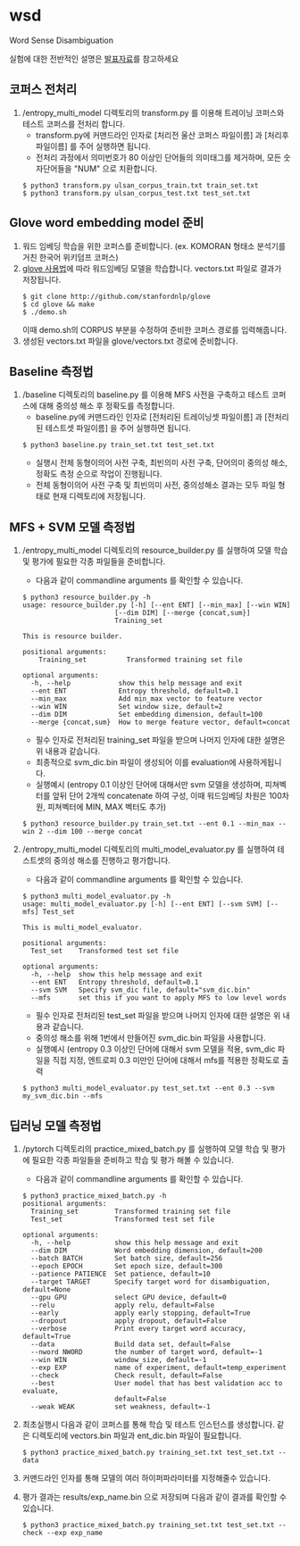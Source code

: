 # wsd
Word Sense Disambiguation
  
실험에 대한 전반적인 설명은 [발표자료](https://github.com/kakaonlp-internship2018/wsd/blob/ene5135-for-presentation/jeff_WSD_0829.pdf)를 참고하세요


## 코퍼스 전처리
1. /entropy_multi_model 디렉토리의 transform.py 를 이용해 트레이닝 코퍼스와 테스트 코퍼스를 전처리 합니다.
    - transform.py에 커맨드라인 인자로 [처리전 울산 코퍼스 파일이름] 과 [처리후 파일이름] 를 주어 실행하면 됩니다. 
    - 전처리 과정에서 의미번호가 80 이상인 단어들의 의미태그를 제거하며, 모든 숫자단어들을 "NUM" 으로 치환합니다.
    ~~~ 
    $ python3 transform.py ulsan_corpus_train.txt train_set.txt  
    $ python3 transform.py ulsan_corpus_test.txt test_set.txt 
    ~~~
    
## Glove word embedding model 준비
1. 워드 임베딩 학습을 위한 코퍼스를 준비합니다. (ex. KOMORAN 형태소 분석기를 거친 한국어 위키덤프 코퍼스)  
2. [glove 사용법](https://github.com/stanfordnlp/GloVe)에 따라 워드임베딩 모델을 학습합니다. vectors.txt 파일로 결과가 저장됩니다. 
    ~~~
    $ git clone http://github.com/stanfordnlp/glove
    $ cd glove && make
    $ ./demo.sh 
    ~~~ 
    이때 demo.sh의 CORPUS 부분을 수정하여 준비한 코퍼스 경로를 입력해줍니다.  
3. 생성된 vectors.txt 파일을 glove/vectors.txt 경로에 준비합니다.  

## Baseline 측정법
1. /baseline 디렉토리의 baseline.py 를 이용해 MFS 사전을 구축하고 테스트 코퍼스에 대해 중의성 해소 후 정확도를 측정합니다.
    - baseline.py에 커맨드라인 인자로 [전처리된 트레이닝셋 파일이름] 과 [전처리된 테스트셋 파일이름] 을 주어 실행하면 됩니다.
    ~~~
    $ python3 baseline.py train_set.txt test_set.txt
    ~~~
    - 실행시 전체 동형이의어 사전 구축, 최빈의미 사전 구축, 단어의미 중의성 해소, 정확도 측정 순으로 작업이 진행됩니다.
    - 전체 동형이의어 사전 구축 및 최빈의미 사전, 중의성해소 결과는 모두 파일 형태로 현재 디렉토리에 저장됩니다.

## MFS + SVM 모델 측정법
1. /entropy_multi_model 디렉토리의 resource_builder.py 를 실행하여 모델 학습 및 평가에 필요한 각종 파일들을 준비합니다.  
    - 다음과 같이 commandline arguments 를 확인할 수 있습니다.
    ~~~
    $ python3 resource_builder.py -h
    usage: resource_builder.py [-h] [--ent ENT] [--min_max] [--win WIN]
                           [--dim DIM] [--merge {concat,sum}]
                           Training_set

    This is resource builder.

    positional arguments:
        Training_set          Transformed training set file

    optional arguments:
      -h, --help            show this help message and exit
      --ent ENT             Entropy threshold, default=0.1
      --min_max             Add min_max vector to feature vector
      --win WIN             Set window size, default=2
      --dim DIM             Set embedding dimension, default=100
      --merge {concat,sum}  How to merge feature vector, default=concat
    ~~~
    - 필수 인자로 전처리된 training_set 파일을 받으며 나머지 인자에 대한 설명은 위 내용과 같습니다.
    - 최종적으로 svm_dic.bin 파일이 생성되어 이를 evaluation에 사용하게됩니다.
    - 실행예시 (entropy 0.1 이상인 단어에 대해서만 svm 모델을 생성하며, 피쳐벡터를 앞뒤 단어 2개씩 concatenate 하여 구성, 이때 워드임베딩 차원은 100차원, 피쳐벡터에 MIN, MAX 벡터도 추가)
    ~~~
    $ python3 resource_builder.py train_set.txt --ent 0.1 --min_max --win 2 --dim 100 --merge concat
    ~~~
    
2. /entropy_multi_model 디렉토리의 multi_model_evaluator.py 를 실행하여 테스트셋의 중의성 해소를 진행하고 평가합니다.
    - 다음과 같이 commandline arguments 를 확인할 수 있습니다.
    ~~~
    $ python3 multi_model_evaluator.py -h
    usage: multi_model_evaluator.py [-h] [--ent ENT] [--svm SVM] [--mfs] Test_set

    This is multi_model_evaluator.

    positional arguments:
      Test_set    Transformed test set file

    optional arguments:
      -h, --help  show this help message and exit
      --ent ENT   Entropy threshold, default=0.1
      --svm SVM   Specify svm_dic file, default="svm_dic.bin"
      --mfs       set this if you want to apply MFS to low level words
    ~~~
    - 필수 인자로 전처리된 test_set 파일을 받으며 나머지 인자에 대한 설명은 위 내용과 같습니다.
    - 중의성 해소를 위해 1번에서 만들어진 svm_dic.bin 파일을 사용합니다.
    - 실행예시 (entropy 0.3 이상인 단어에 대해서 svm 모델을 적용, svm_dic 파일을 직접 지정, 엔트로피 0.3 미만인 단어에 대해서 mfs를 적용한 정확도로 출력
    ~~~
    $ python3 multi_model_evaluator.py test_set.txt --ent 0.3 --svm my_svm_dic.bin --mfs
    ~~~
      
      
## 딥러닝 모델 측정법
1. /pytorch 디렉토리의 practice_mixed_batch.py 를 실행하여 모델 학습 및 평가에 필요한 각종 파일들을 준비하고 학습 및 평가 해볼 수 있습니다.
    - 다음과 같이 commandline arguments 를 확인할 수 있습니다.
    ~~~
    $ python3 practice_mixed_batch.py -h
    positional arguments:
      Training_set         Transformed training set file
      Test_set             Transformed test set file

    optional arguments:
      -h, --help           show this help message and exit
      --dim DIM            Word embedding dimension, default=200
      --batch BATCH        Set batch size, default=256
      --epoch EPOCH        Set epoch size, default=300
      --patience PATIENCE  Set patience, default=10
      --target TARGET      Specify target word for disambiguation, default=None
      --gpu GPU            select GPU device, default=0
      --relu               apply relu, default=False
      --early              apply early stopping, default=True
      --dropout            apply dropout, default=False
      --verbose            Print every target word accuracy, default=True
      --data               Build data set, default=False
      --nword NWORD        the number of target word, default=-1
      --win WIN            window_size, default=-1
      --exp EXP            name of experiment, default=temp_experiment
      --check              Check result, default=False
      --best               User model that has best validation acc to evaluate,
                           default=False
      --weak WEAK          set weakness, default=-1
    ~~~  
    
2. 최초실행시 다음과 같이 코퍼스를 통해 학습 및 테스트 인스턴스를 생성합니다. 같은 디렉토리에 vectors.bin 파일과 ent_dic.bin 파일이 필요합니다.
    ~~~
    $ python3 practice_mixed_batch.py training_set.txt test_set.txt --data
    ~~~
  
3. 커맨드라인 인자를 통해 모델의 여러 하이퍼파라미터를 지정해줄수 있습니다.
4. 평가 결과는 results/exp_name.bin 으로 저장되며 다음과 같이 결과를 확인할 수 있습니다.
    ~~~
    $ python3 practice_mixed_batch.py training_set.txt test_set.txt --check --exp exp_name
    ~~~
